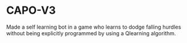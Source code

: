 # CAPO-V3
Made a self learning bot in a game who learns to dodge falling hurdles without being explicitly programmed by using a Qlearning algorithm.
